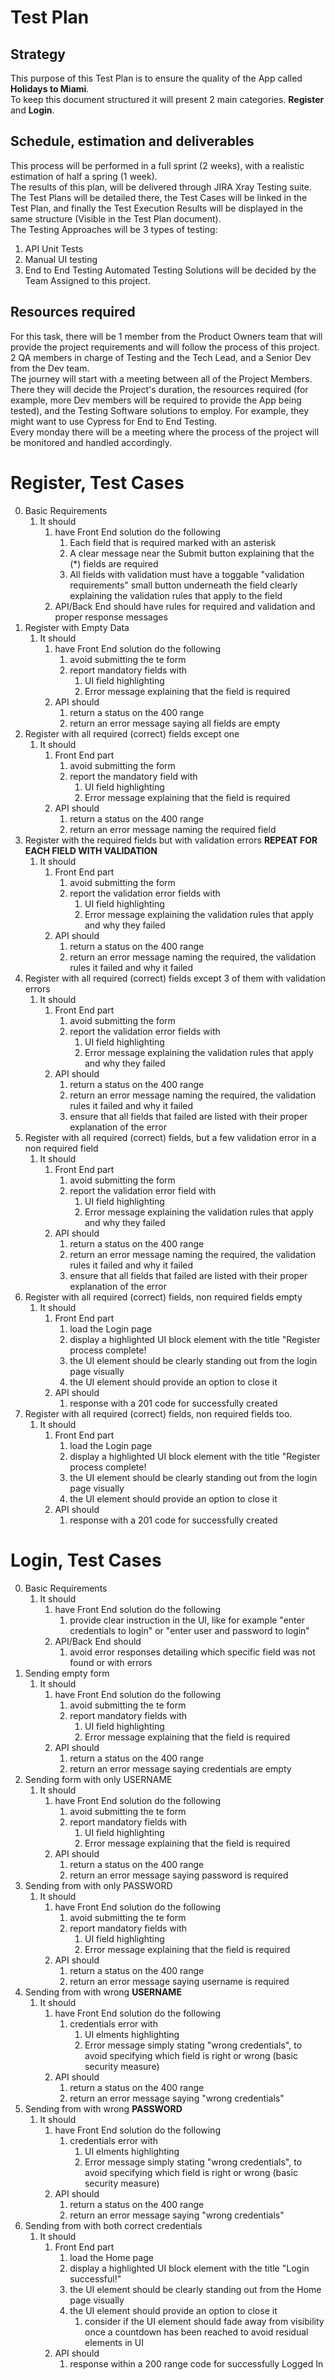 # Test Plan  
## Strategy  
This purpose of this Test Plan is to ensure the quality of the App called **Holidays to Miami**.  
To keep this document structured it will present 2 main categories. **Register** and **Login**.  
  
## Schedule, estimation and deliverables  
This process will be performed in a full sprint (2 weeks), with a realistic estimation of half a spring (1 week).  
The results of this plan, will be delivered through JIRA Xray Testing suite. The Test Plans will be detailed there, the Test Cases will be linked in the Test Plan, and finally the Test Execution Results will be displayed in the same structure (Visible in the Test Plan document).  
The Testing Approaches will be 3 types of testing:  
1. API Unit Tests
2. Manual UI testing 
3. End to End Testing
Automated Testing Solutions will be decided by the Team Assigned to this project.
  
## Resources required  
For this task, there will be 1 member from the Product Owners team that will provide the project requirements and will follow the process of this project. 2 QA members in charge of Testing and the Tech Lead, and a Senior Dev from the Dev team.  
The journey will start with a meeting between all of the Project Members. There they will decide the Project's duration, the resources required (for example, more Dev members will be required to provide the App being tested), and the Testing Software solutions to employ. For example, they might want to use Cypress for End to End Testing.  
Every monday there will be a meeting where the process of the project will be monitored and handled accordingly.
  
  
# Register, Test Cases  
0. Basic Requirements
   1. It should
      1. have Front End solution do the following
         1. Each field that is required marked with an asterisk
         2. A clear message near the Submit button explaining that the (*) fields are required
         3. All fields with validation must have a toggable "validation requirements" small button underneath the field clearly explaining the validation rules that apply to the field
      2. API/Back End should have rules for required and validation and proper response messages 
1. Register with Empty Data
   1. It should 
      1. have Front End solution do the following
         1. avoid submitting the te form
         2. report mandatory fields with 
            1. UI field highlighting
            2. Error message explaining that the field is required
      2. API should 
         1. return a status on the 400 range
         2. return an error message saying all fields are empty
2. Register with all required (correct) fields except one
   1. It should
      1. Front End part
         1. avoid submitting the form
         2. report the mandatory field with
            1. UI field highlighting
            2. Error message explaining that the field is required
      2. API should 
         1. return a status on the 400 range
         2. return an error message naming the required field
3. Register with the required fields but with validation errors **REPEAT FOR EACH FIELD WITH VALIDATION**
   1. It should
      1. Front End part
         1. avoid submitting the form
         2. report the validation error fields with
            1. UI field highlighting
            2. Error message explaining the validation rules that apply and why they failed
      2. API should
         1. return a status on the 400 range
         2. return an error message naming the required, the validation rules it failed and why it failed
4. Register with all required (correct) fields except 3 of them with validation errors
   1. It should
      1. Front End part
         1. avoid submitting the form
         2. report the validation error fields with
            1. UI field highlighting
            2. Error message explaining the validation rules that apply and why they failed
      2. API should
         1. return a status on the 400 range
         2. return an error message naming the required, the validation rules it failed and why it failed
         3. ensure that all fields that failed are listed with their proper explanation of the error
5. Register with all required (correct) fields, but a few validation error in a non required field
   1. It should
      1. Front End part
         1. avoid submitting the form
         2. report the validation error field with
            1. UI field highlighting
            2. Error message explaining the validation rules that apply and why they failed
      2. API should
         1. return a status on the 400 range
         2. return an error message naming the required, the validation rules it failed and why it failed
         3. ensure that all fields that failed are listed with their proper explanation of the error
6. Register with all required (correct) fields, non required fields empty
   1. It should
      1. Front End part
         1. load the Login page
         2. display a highlighted UI block element with the title "Register process complete!
         3. the UI element should be clearly standing out from the login page visually
         4. the UI element should provide an option to close it
      2. API should
         1. response with a 201 code for successfully created
7. Register with all required (correct) fields, non required fields too.
   1.  It should
       1. Front End part
          1. load the Login page
          1. display a highlighted UI block element with the title "Register process complete!
          1. the UI element should be clearly standing out from the login page visually
          2. the UI element should provide an option to close it
       2. API should
          1. response with a 201 code for successfully created

# Login, Test Cases  
0. Basic Requirements
   1. It should
      1. have Front End solution do the following
         1. provide clear instruction in the UI, like for example "enter credentials to login" or "enter user and password to login"
      2. API/Back End should 
         1. avoid error responses detailing which specific field was not found or with errors
1. Sending empty form
   1. It should 
      1. have Front End solution do the following
         1. avoid submitting the te form
         2. report mandatory fields with 
            1. UI field highlighting
            2. Error message explaining that the field is required
      2. API should 
         1. return a status on the 400 range
         2. return an error message saying credentials are empty
2. Sending form with only USERNAME
   1. It should 
      1. have Front End solution do the following
         1. avoid submitting the te form
         2. report mandatory fields with 
            1. UI field highlighting
            2. Error message explaining that the field is required
      2. API should 
         1. return a status on the 400 range
         2. return an error message saying password is required
3. Sending from with only PASSWORD
   1. It should 
      1. have Front End solution do the following
         1. avoid submitting the te form
         2. report mandatory fields with 
            1. UI field highlighting
            2. Error message explaining that the field is required
      2. API should 
         1. return a status on the 400 range
         2. return an error message saying username is required
4. Sending from with wrong **USERNAME**
   1. It should 
      1. have Front End solution do the following
         1. credentials error with 
            1. UI elments highlighting 
            2. Error message simply stating "wrong credentials", to avoid specifying which field is right or wrong (basic security measure)
      2. API should 
         1. return a status on the 400 range
         2. return an error message saying "wrong credentials"
5. Sending from with wrong **PASSWORD**
   1. It should 
      1. have Front End solution do the following
         1. credentials error with 
            1. UI elments highlighting 
            2. Error message simply stating "wrong credentials", to avoid specifying which field is right or wrong (basic security measure)
      2. API should 
         1. return a status on the 400 range
         2. return an error message saying "wrong credentials" 
6. Sending from with both correct credentials 
   1. It should
      1. Front End part
         1. load the Home page
         2. display a highlighted UI block element with the title "Login successful!"
         3. the UI element should be clearly standing out from the Home page visually
         4. the UI element should provide an option to close it
            1. consider if the UI element should fade away from visibility once a countdown has been reached to avoid residual elements in UI
      2. API should
         1. response within a 200 range code for successfully Logged In